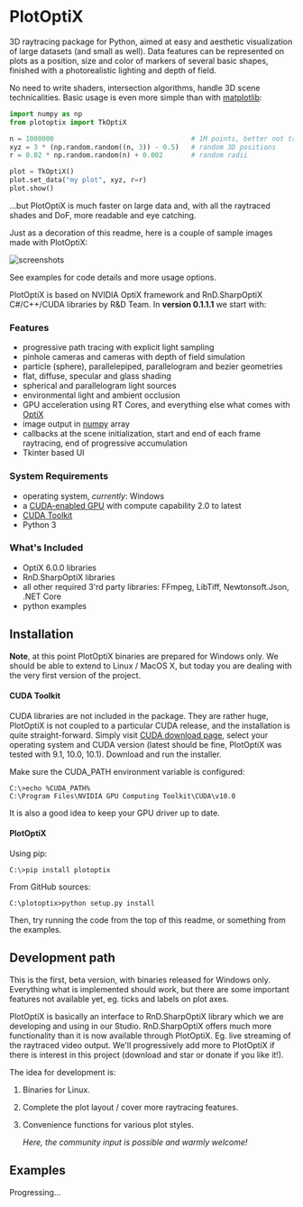 # PlotOptiX
<!--
<a href="https://pypi.org/project/Pillow/"><img alt="Latest PyPI version" src="https://img.shields.io/pypi/v/pillow.svg" /></a>
<a href="https://pypi.org/project/Pillow/"><img alt="Number of PyPI downloads" src="https://img.shields.io/pypi/dm/pillow.svg" /></a>
!-->

3D raytracing package for Python, aimed at easy and aesthetic visualization of large datasets (and small as well). Data features can be represented on plots as a position, size and color of markers of several basic shapes, finished with a photorealistic lighting and depth of field.

No need to write shaders, intersection algorithms, handle 3D scene technicalities. Basic usage is even more simple than with [matplotlib](https://matplotlib.org/):

```python
import numpy as np
from plotoptix import TkOptiX

n = 1000000                                  # 1M points, better not try this with matplotlib
xyz = 3 * (np.random.random((n, 3)) - 0.5)   # random 3D positions
r = 0.02 * np.random.random(n) + 0.002       # random radii

plot = TkOptiX()
plot.set_data("my plot", xyz, r=r)
plot.show()
```

...but PlotOptiX is much faster on large data and, with all the raytraced shades and DoF, more readable and eye catching.

Just as a decoration of this readme, here is a couple of sample images made with PlotOptiX:

![screenshots](https://github.com/robertsulej/plotoptix/blob/master/screenshots.jpg "PlotOptiX screenshots")

See examples for code details and more usage options.

PlotOptiX is based on NVIDIA OptiX framework and RnD.SharpOptiX C#/C++/CUDA libraries
by R&D Team. In **version 0.1.1.1** we start with:

### Features

- progressive path tracing with explicit light sampling
- pinhole cameras and cameras with depth of field simulation
- particle (sphere), parallelepiped, parallelogram and bezier geometries
- flat, diffuse, specular and glass shading
- spherical and parallelogram light sources
- environmental light and ambient occlusion
- GPU acceleration using RT Cores, and everything else what comes with [OptiX](https://developer.nvidia.com/optix)
- image output in [numpy](http://www.numpy.org/) array
- callbacks at the scene initialization, start and end of each frame raytracing, end of progressive accumulation
- Tkinter based UI

### System Requirements

- operating system, *currently*: Windows
- a [CUDA-enabled GPU](https://developer.nvidia.com/cuda-gpus) with compute capability 2.0 to latest
- [CUDA Toolkit](https://developer.nvidia.com/cuda-downloads)
- Python 3

### What's Included

- OptiX 6.0.0 libraries
- RnD.SharpOptiX libraries
- all other required 3'rd party libraries: FFmpeg, LibTiff, Newtonsoft.Json, .NET Core
- python examples


## Installation

**Note**, at this point PlotOptiX binaries are prepared for Windows only. We should be able to extend to Linux / MacOS X, but today you are dealing with the very first version of the project.

#### CUDA Toolkit

CUDA libraries are not included in the package. They are rather huge, PlotOptiX is not coupled to a particular CUDA release, and the installation is quite straight-forward. Simply visit [CUDA download page](https://developer.nvidia.com/cuda-downloads), select your operating system and CUDA version (latest should be fine, PlotOptiX was tested with 9.1, 10.0, 10.1). Download and run the installer.

Make sure the CUDA_PATH environment variable is configured:

```shell session
C:\>echo %CUDA_PATH%
C:\Program Files\NVIDIA GPU Computing Toolkit\CUDA\v10.0
```
It is also a good idea to keep your GPU driver up to date.

#### PlotOptiX

Using pip:

```shell session
C:\>pip install plotoptix
```

From GitHub sources:

```shell session
C:\plotoptix>python setup.py install
```

Then, try running the code from the top of this readme, or something from the examples.

## Development path

This is the first, beta version, with binaries released for Windows only. Everything what is implemented should work, but there are some important features not available yet, eg. ticks and labels on plot axes.

PlotOptiX is basically an interface to RnD.SharpOptiX library which we are developing and using in our Studio. RnD.SharpOptiX offers much more functionality than it is now available through PlotOptiX. Eg. live streaming of the raytraced video output. We'll progressively add more to PlotOptiX if there is interest in this project (download and star or donate if you like it!).

The idea for development is:

1. Binaries for Linux.
2. Complete the plot layout / cover more raytracing features.
3. Convenience functions for various plot styles.

   *Here, the community input is possible and warmly welcome!*

## Examples

Progressing...
